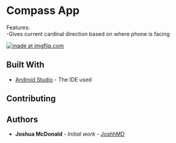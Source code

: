 # Compass App
Features: <br />
-Gives current cardinal direction based on where phone is facing <br />

<a href="https://imgflip.com/gif/3mx8c9"><img src="https://i.imgflip.com/3mx8c9.gif" title="made at imgflip.com"/></a>

## Built With

* [Android Studio](https://developer.android.com/studio) - The IDE used

## Contributing

## Authors

* **Joshua McDonald** - *Initial work* - [JoshhMD](https://github.com/joshhMD)
